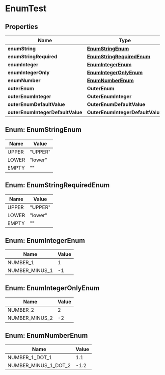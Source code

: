 

# EnumTest


## Properties

| Name | Type | Description | Notes |
|------------ | ------------- | ------------- | -------------|
|**enumString** | [**EnumStringEnum**](#EnumStringEnum) |  |  [optional] |
|**enumStringRequired** | [**EnumStringRequiredEnum**](#EnumStringRequiredEnum) |  |  |
|**enumInteger** | [**EnumIntegerEnum**](#EnumIntegerEnum) |  |  [optional] |
|**enumIntegerOnly** | [**EnumIntegerOnlyEnum**](#EnumIntegerOnlyEnum) |  |  [optional] |
|**enumNumber** | [**EnumNumberEnum**](#EnumNumberEnum) |  |  [optional] |
|**outerEnum** | **OuterEnum** |  |  [optional] |
|**outerEnumInteger** | **OuterEnumInteger** |  |  [optional] |
|**outerEnumDefaultValue** | **OuterEnumDefaultValue** |  |  [optional] |
|**outerEnumIntegerDefaultValue** | **OuterEnumIntegerDefaultValue** |  |  [optional] |



## Enum: EnumStringEnum

| Name | Value |
|---- | -----|
| UPPER | &quot;UPPER&quot; |
| LOWER | &quot;lower&quot; |
| EMPTY | &quot;&quot; |



## Enum: EnumStringRequiredEnum

| Name | Value |
|---- | -----|
| UPPER | &quot;UPPER&quot; |
| LOWER | &quot;lower&quot; |
| EMPTY | &quot;&quot; |



## Enum: EnumIntegerEnum

| Name | Value |
|---- | -----|
| NUMBER_1 | 1 |
| NUMBER_MINUS_1 | -1 |



## Enum: EnumIntegerOnlyEnum

| Name | Value |
|---- | -----|
| NUMBER_2 | 2 |
| NUMBER_MINUS_2 | -2 |



## Enum: EnumNumberEnum

| Name | Value |
|---- | -----|
| NUMBER_1_DOT_1 | 1.1 |
| NUMBER_MINUS_1_DOT_2 | -1.2 |


